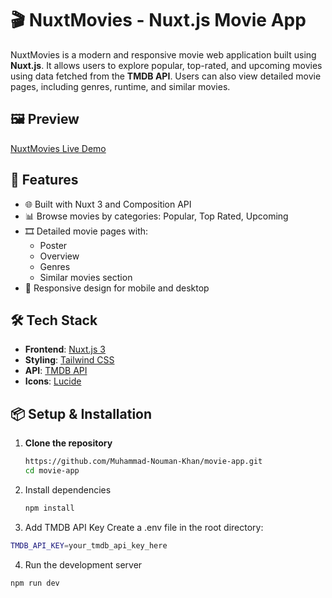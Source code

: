 # 🎬 NuxtMovies - Nuxt.js Movie App

NuxtMovies is a modern and responsive movie web application built using **Nuxt.js**. It allows users to explore popular, top-rated, and upcoming movies using data fetched from the **TMDB API**. Users can also view detailed movie pages, including  genres, runtime, and similar movies.

## 🖼️ Preview

[NuxtMovies Live Demo](https://nommovieapp.vercel.app/)

## 🚀 Features

- 🌐 Built with Nuxt 3 and Composition API
- 📊 Browse movies by categories: Popular, Top Rated, Upcoming
- 🎞️ Detailed movie pages with:
  - Poster
  - Overview
  - Genres
  - Similar movies section
- 📱 Responsive design for mobile and desktop

## 🛠️ Tech Stack

- **Frontend**: [Nuxt.js 3](https://nuxt.com/)
- **Styling**: [Tailwind CSS](https://tailwindcss.com/)
- **API**: [TMDB API](https://www.themoviedb.org/)
- **Icons**: [Lucide](https://lucide.dev/)

## 📦 Setup & Installation

1. **Clone the repository**
   ```bash
   https://github.com/Muhammad-Nouman-Khan/movie-app.git
   cd movie-app
   ```
2. Install dependencies
   ```bash
   npm install
   ```
3. Add TMDB API Key
  Create a .env file in the root directory:
  ```bash
  TMDB_API_KEY=your_tmdb_api_key_here
  ```
4. Run the development server
  ```bash
  npm run dev
  ```


   
